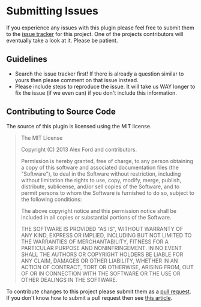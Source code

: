 # Submitting Issues

If you experience any issues with this plugin please feel free to submit them to the [issue tracker](https://github.com/Chevex/mongoose-auto-increment/issues) for this project. One of the projects contributors will eventually take a look at it. Please be patient.

## Guidelines

* Search the issue tracker first! If there is already a question similar to yours then please comment on that issue instead.
* Please include steps to reproduce the issue. It will take us WAY longer to fix the issue (if we even can) if you don't include this information.

## Contributing to Source Code

The source of this plugin is licensed using the MIT license.

> The MIT License
>
> Copyright (C) 2013 Alex Ford and contributors.
>
> Permission is hereby granted, free of charge, to any person obtaining a copy of
> this software and associated documentation files (the "Software"), to deal in
> the Software without restriction, including without limitation the rights to
> use, copy, modify, merge, publish, distribute, sublicense, and/or sell copies
> of the Software, and to permit persons to whom the Software is furnished to do
> so, subject to the following conditions:
>
> The above copyright notice and this permission notice shall be included in all
> copies or substantial portions of the Software.
>
> THE SOFTWARE IS PROVIDED "AS IS", WITHOUT WARRANTY OF ANY KIND, EXPRESS OR
> IMPLIED, INCLUDING BUT NOT LIMITED TO THE WARRANTIES OF MERCHANTABILITY, FITNESS
> FOR A PARTICULAR PURPOSE AND NONINFRINGEMENT. IN NO EVENT SHALL THE AUTHORS OR
> COPYRIGHT HOLDERS BE LIABLE FOR ANY CLAIM, DAMAGES OR OTHER LIABILITY, WHETHER
> IN AN ACTION OF CONTRACT, TORT OR OTHERWISE, ARISING FROM, OUT OF OR IN
> CONNECTION WITH THE SOFTWARE OR THE USE OR OTHER DEALINGS IN THE SOFTWARE.

To contribute changes to this project please submit them as a [pull request](https://github.com/Chevex/mongoose-auto-increment/pulls). If you don't know how to submit a pull request then see [this article](https://help.github.com/articles/using-pull-requests).
